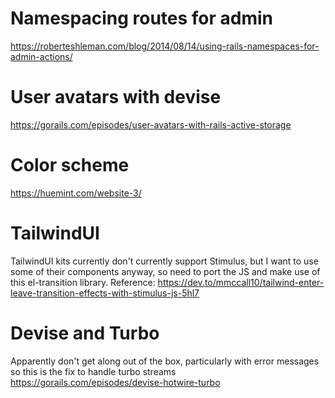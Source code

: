 # Namespacing routes for admin
https://roberteshleman.com/blog/2014/08/14/using-rails-namespaces-for-admin-actions/

# User avatars with devise
https://gorails.com/episodes/user-avatars-with-rails-active-storage

# Color scheme
https://huemint.com/website-3/

# TailwindUI
TailwindUI kits currently don't currently support Stimulus, but I want to use some of their components anyway, so need to port the JS and make use of this el-transition library.
Reference: https://dev.to/mmccall10/tailwind-enter-leave-transition-effects-with-stimulus-js-5hl7

# Devise and Turbo
Apparently don't get along out of the box, particularly with error messages so this is the fix to handle turbo streams
https://gorails.com/episodes/devise-hotwire-turbo

